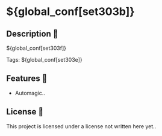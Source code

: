 # ${global_conf[set303b]}
<!-- ![Image](github_repo_image.webp) -->

## Description 🤔
${global_conf[set303f]}

Tags: ${global_conf[set303e]}

## Features 🎉
- Automagic..

## License 📜
This project is licensed under a license not written here yet.. 
